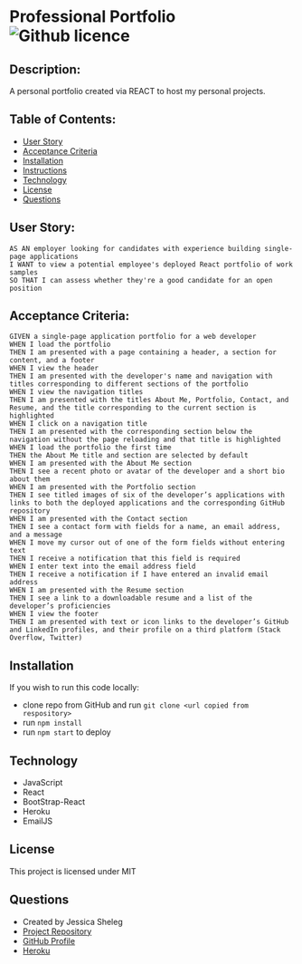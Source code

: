 # Professional Portfolio ![Github licence](http://img.shields.io/badge/license-MIT-blue.svg)

## Description: 
A personal portfolio created via REACT to host my personal projects.

## Table of Contents:

* [User Story](#user-story)
* [Acceptance Criteria](#acceptance-criteria)
* [Installation](#installation)
* [Instructions](#instructions)
* [Technology](#technology)
* [License](#license)
* [Questions](#questions)

## User Story:
    AS AN employer looking for candidates with experience building single-page applications
    I WANT to view a potential employee's deployed React portfolio of work samples
    SO THAT I can assess whether they're a good candidate for an open position

## Acceptance Criteria: 
    GIVEN a single-page application portfolio for a web developer
    WHEN I load the portfolio
    THEN I am presented with a page containing a header, a section for content, and a footer
    WHEN I view the header
    THEN I am presented with the developer's name and navigation with titles corresponding to different sections of the portfolio
    WHEN I view the navigation titles
    THEN I am presented with the titles About Me, Portfolio, Contact, and Resume, and the title corresponding to the current section is highlighted
    WHEN I click on a navigation title
    THEN I am presented with the corresponding section below the navigation without the page reloading and that title is highlighted
    WHEN I load the portfolio the first time
    THEN the About Me title and section are selected by default
    WHEN I am presented with the About Me section
    THEN I see a recent photo or avatar of the developer and a short bio about them
    WHEN I am presented with the Portfolio section
    THEN I see titled images of six of the developer’s applications with links to both the deployed applications and the corresponding GitHub repository
    WHEN I am presented with the Contact section
    THEN I see a contact form with fields for a name, an email address, and a message
    WHEN I move my cursor out of one of the form fields without entering text
    THEN I receive a notification that this field is required
    WHEN I enter text into the email address field
    THEN I receive a notification if I have entered an invalid email address
    WHEN I am presented with the Resume section
    THEN I see a link to a downloadable resume and a list of the developer’s proficiencies
    WHEN I view the footer
    THEN I am presented with text or icon links to the developer’s GitHub and LinkedIn profiles, and their profile on a third platform (Stack Overflow, Twitter)   

## Installation

If you wish to run this code locally:
* clone repo from GitHub and run `git clone <url copied from respository>`
* run `npm install`
* run `npm start` to deploy


## Technology
* JavaScript
* React
* BootStrap-React
* Heroku
* EmailJS

## License

This project is licensed under MIT

## Questions

* Created by Jessica Sheleg
* [Project Repository](https://github.com/JSheleg/professional-portfolio-react)
* [GitHub Profile](https://github.com/JSheleg)
* [Heroku](https://jsheleg-portfolio.herokuapp.com/)
